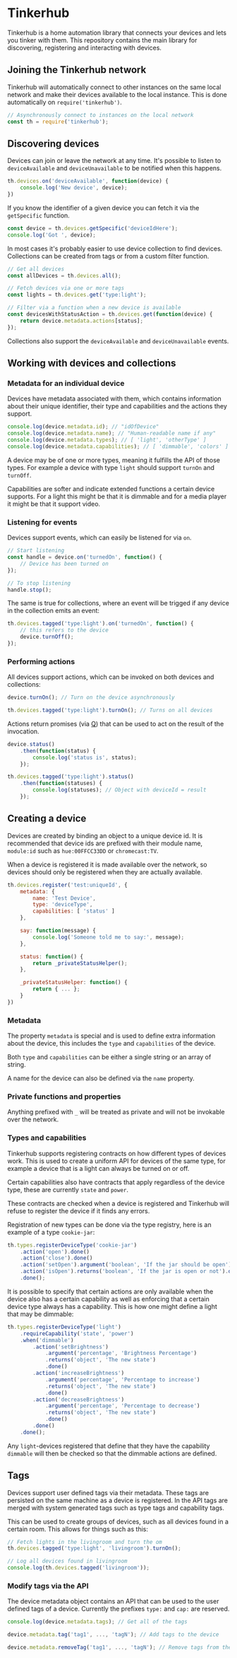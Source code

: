 # Tinkerhub

Tinkerhub is a home automation library that connects your devices and lets you
tinker with them. This repository contains the main library for discovering,
registering and interacting with devices.

## Joining the Tinkerhub network

Tinkerhub will automatically connect to other instances on the same local
network and make their devices available to the local instance. This is done
automatically on `require('tinkerhub')`.

```javascript
// Asynchronously connect to instances on the local network
const th = require('tinkerhub');
```

## Discovering devices

Devices can join or leave the network at any time. It's possible to listen
to `deviceAvailable` and `deviceUnavailable` to be notified when this happens.

```javascript
th.devices.on('deviceAvailable', function(device) {
    console.log('New device', device);
})
```

If you know the identifier of a given device you can fetch it via the `getSpecific`
function.

```javascript
const device = th.devices.getSpecific('deviceIdHere');
console.log('Got ', device);
```

In most cases it's probably easier to use device collection to find devices.
Collections can be created from tags or from a custom filter function.

```javascript
// Get all devices
const allDevices = th.devices.all();

// Fetch devices via one or more tags
const lights = th.devices.get('type:light');

// Filter via a function when a new device is available
const devicesWithStatusAction = th.devices.get(function(device) {
    return device.metadata.actions[status];
});
```

Collections also support the `deviceAvailable` and `deviceUnavailable` events.

## Working with devices and collections

### Metadata for an individual device

Devices have metadata associated with them, which contains information about
their unique identifier, their type and capabilities and the actions they
support.

```javascript
console.log(device.metadata.id); // "idOfDevice"
console.log(device.metadata.name); // "Human-readable name if any"
console.log(device.metadata.types); // [ 'light', 'otherType' ]
console.log(device.metadata.capabilities); // [ 'dimmable', 'colors' ]
```

A device may be of one or more types, meaning it fulfills the API of those
types. For example a device with type `light` should support `turnOn` and
`turnOff`.

Capabilities are softer and indicate extended functions a certain device
supports. For a light this might be that it is dimmable and for a media player
it might be that it support video.

### Listening for events

Devices  support events, which can easily be listened for via `on`.

```javascript
// Start listening
const handle = device.on('turnedOn', function() {
    // Device has been turned on
});

// To stop listening
handle.stop();
```

The same is true for collections, where an event will be trigged if any
device in the collection emits an event:

```javascript
th.devices.tagged('type:light').on('turnedOn', function() {
    // this refers to the device
    device.turnOff();
});
```

### Performing actions

All devices support actions, which can be invoked on both devices and
collections:

```javascript
device.turnOn(); // Turn on the device asynchronously

th.devices.tagged('type:light').turnOn(); // Turns on all devices
```

Actions return promises (via [Q](http://documentup.com/kriskowal/q/)) that
can be used to act on the result of the invocation.

```javascript
device.status()
    .then(function(status) {
        console.log('status is', status);
    });

th.devices.tagged('type:light').status()
    .then(function(statuses) {
        console.log(statuses); // Object with deviceId = result
    });
```

## Creating a device

Devices are created by binding an object to a unique device id. It is recommended
that device ids are prefixed with their module name, `module:id` such as
`hue:00FFCC33DD` or `chromecast:TV`.

When a device is registered it is made available over the network, so devices
should only be registered when they are actually available.

```javascript
th.devices.register('test:uniqueId', {
    metadata: {
        name: 'Test Device',
        type: 'deviceType',
        capabilities: [ 'status' ]
    },

    say: function(message) {
        console.log('Someone told me to say:', message);
    },

    status: function() {
        return _privateStatusHelper();
    },

    _privateStatusHelper: function() {
        return { ... };
    }
})
```

### Metadata

The property `metadata` is special and is used to define extra information about
the device, this includes the `type` and `capabilities` of the device.

Both `type` and `capabilities` can be either a single string or an array of string.

A name for the device can also be defined via the `name` property.

### Private functions and properties

Anything prefixed with `_` will be treated as private and will not be invokable
over the network.

### Types and capabilities

Tinkerhub supports registering contracts on how different types of devices work.
This is used to create a uniform API for devices of the same type, for example
a device that is a light can always be turned on or off.

Certain capabilities also have contracts that apply regardless of the device type,
these are currently `state` and `power`.

These contracts are checked when a device is registered and Tinkerhub will
refuse to register the device if it finds any errors.

Registration of new types can be done via the type registry, here is an example
of a type `cookie-jar`:

```javascript
th.types.registerDeviceType('cookie-jar')
    .action('open').done()
    .action('close').done()
    .action('setOpen').argument('boolean', 'If the jar should be open').done()
    .action('isOpen').returns('boolean', 'If the jar is open or not').done()
    .done();
```

It is possible to specify that certain actions are only available when the
device also has a certain capability as well as enforcing that a certain
device type always has a capability. This is how one might define a light that
may be dimmable:

```javascript
th.types.registerDeviceType('light')
    .requireCapability('state', 'power')
    .when('dimmable')
        .action('setBrightness')
            .argument('percentage', 'Brightness Percentage')
            .returns('object', 'The new state')
            .done()
        .action('increaseBrightness')
            .argument('percentage', 'Percentage to increase')
            .returns('object', 'The new state')
            .done()
        .action('decreaseBrightness')
            .argument('percentage', 'Percentage to decrease')
            .returns('object', 'The new state')
            .done()
        .done()
    .done();
```

Any `light`-devices registered that define that they have the capability
`dimmable` will then be checked so that the dimmable actions are defined.

## Tags

Devices support user defined tags via their metadata. These tags are persisted
on the same machine as a device is registered. In the API tags are merged with
system generated tags such as type tags and capability tags.

This can be used to create groups of devices, such as all devices found in a
certain room. This allows for things such as this:

```javascript
// Fetch lights in the livingroom and turn the om
th.devices.tagged('type:light', 'livingroom').turnOn();

// Log all devices found in livingroom
console.log(th.devices.tagged('livingroom'));
```

### Modify tags via the API

The device metadata object contains an API that can be used to the user defined
tags of a device. Currently the prefixes `type:` and `cap:` are reserved.

```javascript
console.log(device.metadata.tags); // Get all of the tags

device.metadata.tag('tag1', ..., 'tagN'); // Add tags to the device

device.metadata.removeTag('tag1', ..., 'tagN'); // Remove tags from the device
```
